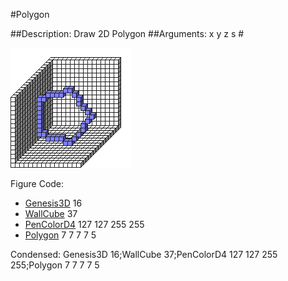 #Polygon

##Description: Draw 2D Polygon <x> <y> <z> <radius> <sides>
##Arguments: x y z s #

![](Polygon.png)

Figure Code:
- [Genesis3D](Genesis3D.md) 16
- [WallCube](WallCube.md) 37
- [PenColorD4](PenColorD4.md) 127 127 255 255
- [Polygon](Polygon.md) 7 7 7 7 5

Condensed: Genesis3D 16;WallCube 37;PenColorD4 127 127 255 255;Polygon 7 7 7 7 5

